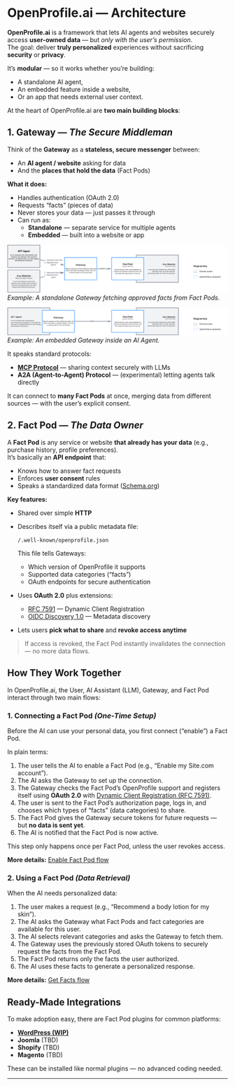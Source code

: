 # OpenProfile.ai — Architecture

**OpenProfile.ai** is a framework that lets AI agents and websites securely access **user-owned data** — but *only with the user’s permission*.  
The goal: deliver **truly personalized** experiences without sacrificing **security** or **privacy**.

It’s **modular** — so it works whether you’re building:
- A standalone AI agent,
- An embedded feature inside a website,
- Or an app that needs external user context.

At the heart of OpenProfile.ai are **two main building blocks**:

## 1. Gateway — *The Secure Middleman*

Think of the **Gateway** as a **stateless, secure messenger** between:
- An **AI agent / website** asking for data
- And the **places that hold the data** (Fact Pods)

**What it does:**
- Handles authentication (OAuth 2.0)
- Requests “facts” (pieces of data)
- Never stores your data — just passes it through
- Can run as:
    - **Standalone** — separate service for multiple agents
    - **Embedded** — built into a website or app

![architecture-standalone-gateway.png](../assets/img/architecture-standalone-gateway.png)  
  *Example: A standalone Gateway fetching approved facts from Fact Pods.*

![architecture-embedded-gateway.png](../assets/img/architecture-embedded-gateway.png)  
*Example: An embedded Gateway inside an AI Agent.*

It speaks standard protocols:
- **[MCP Protocol](https://modelcontextprotocol.io)** — sharing context securely with LLMs
- **A2A (Agent-to-Agent) Protocol** — (experimental) letting agents talk directly

It can connect to **many Fact Pods** at once, merging data from different sources — with the user’s explicit consent.

## 2. Fact Pod — *The Data Owner*

A **Fact Pod** is any service or website **that already has your data** (e.g., purchase history, profile preferences).  
It’s basically an **API endpoint** that:
- Knows how to answer fact requests
- Enforces **user consent** rules
- Speaks a standardized data format ([Schema.org](https://schema.org))

**Key features:**
- Shared over simple **HTTP**
- Describes itself via a public metadata file:

  ```
  /.well-known/openprofile.json
  ```
  
  This file tells Gateways:
    - Which version of OpenProfile it supports
    - Supported data categories (“facts”)
    - OAuth endpoints for secure authentication

- Uses **OAuth 2.0** plus extensions:
    - [RFC 7591](https://datatracker.ietf.org/doc/html/rfc7591) — Dynamic Client Registration
    - [OIDC Discovery 1.0](https://openid.net/specs/openid-connect-discovery-1_0.html) — Metadata discovery
- Lets users **pick what to share** and **revoke access anytime**

> If access is revoked, the Fact Pod instantly invalidates the connection — no more data flows.

## How They Work Together
In OpenProfile.ai, the User, AI Assistant (LLM), Gateway, and Fact Pod interact through two main flows:

### 1. **Connecting a Fact Pod** *(One-Time Setup)*
Before the AI can use your personal data, you first connect (“enable”) a Fact Pod.

In plain terms:
1. The user tells the AI to enable a Fact Pod (e.g., “Enable my Site.com account”).
2. The AI asks the Gateway to set up the connection.
3. The Gateway checks the Fact Pod’s OpenProfile support and registers itself using **OAuth 2.0** with [Dynamic Client Registration (RFC 7591)](https://datatracker.ietf.org/doc/html/rfc7591).
4. The user is sent to the Fact Pod’s authorization page, logs in, and chooses which types of “facts” (data categories) to share.
5. The Fact Pod gives the Gateway secure tokens for future requests — but **no data is sent yet**.
6. The AI is notified that the Fact Pod is now active.

This step only happens once per Fact Pod, unless the user revokes access.

**More details:** [Enable Fact Pod flow](./flows/enable-fact-pod.md)

### 2. **Using a Fact Pod** *(Data Retrieval)*
When the AI needs personalized data:
1. The user makes a request (e.g., “Recommend a body lotion for my skin”).
2. The AI asks the Gateway what Fact Pods and fact categories are available for this user.
3. The AI selects relevant categories and asks the Gateway to fetch them.
4. The Gateway uses the previously stored OAuth tokens to securely request the facts from the Fact Pod.
5. The Fact Pod returns only the facts the user authorized.
6. The AI uses these facts to generate a personalized response.

**More details:** [Get Facts flow](./flows/get-facts-flow.md)

## Ready-Made Integrations
To make adoption easy, there are Fact Pod plugins for common platforms:
- **[WordPress (WIP)](https://github.com/openprofile-ai/wordpress-fact-pod)**
- **Joomla** (TBD)
- **Shopify** (TBD)
- **Magento** (TBD)

These can be installed like normal plugins — no advanced coding needed.

---
